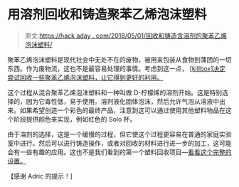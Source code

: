 # 用溶剂回收和铸造聚苯乙烯泡沫塑料

> 原文:[https://hack aday . com/2018/05/01/回收和铸造含溶剂的聚苯乙烯泡沫塑料/](https://hackaday.com/2018/05/01/recycling-and-casting-styrofoam-with-solvents/)

聚苯乙烯泡沫塑料是现代社会中无处不在的废物，被用来包装从食物到蒲团的一切东西。作为废物流，这也不是最容易处理的事情。考虑到这一点， [[killbox]决定尝试回收一些聚苯乙烯泡沫塑料，让它得到更好的利用。](http://www.instructables.com/id/Recycling-Styrofoam-EPS-Into-Castable-Styrene-Plas/) 

这个过程从混合聚苯乙烯泡沫塑料和一种叫做 D-柠檬烯的溶剂开始。这是特别选择的，因为它毒性低，易于使用。溶剂液化固体泡沫，然后允许气泡从溶液中出来。如果希望创造一个彩色的最终产品，注意到这可以通过使用其他塑料物品在这个阶段提供颜色来实现，例如红色的 Solo 杯。

由于溶剂的选择，这是一个缓慢的过程，但它使这个过程更容易在普通的家庭实验室中进行。然后可以进行铸造操作，或者对回收的材料进行进一步的加工，这可能会有一些有趣的应用。这也不是我们看到的第一个塑料回收项目—[看看这个完整的设置。](https://hackaday.com/2014/02/06/plastic-recycling-at-home-promises-a-revolution-in-local-plastic-production/)

【感谢 Adric 的提示！]